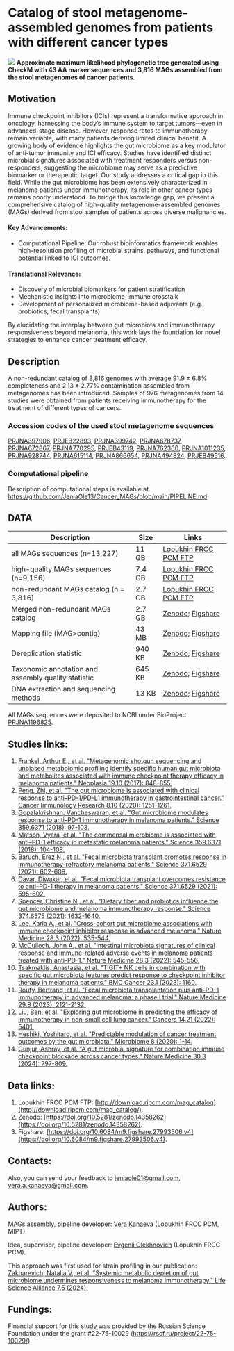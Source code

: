 # Catalog of stool metagenome-assembled genomes from patients with different cancer types

![](https://github.com/kanaevavera/Cancer_MAGs/blob/main/catalog_picture.png)
**Approximate maximum likelihood phylogenetic tree generated using CheckM with 43 AA marker sequences and 3,816 MAGs assembled from the stool metagenomes of cancer patients.**

## Motivation
Immune checkpoint inhibitors (ICIs) represent a transformative approach in oncology, harnessing the body’s immune system to target tumors—even in advanced-stage disease. However, response rates to immunotherapy remain variable, with many patients deriving limited clinical benefit. A growing body of evidence highlights the gut microbiome as a key modulator of anti-tumor immunity and ICI efficacy. Studies have identified distinct microbial signatures associated with treatment responders versus non-responders, suggesting the microbiome may serve as a predictive biomarker or therapeutic target. Our study addresses a critical gap in this field. While the gut microbiome has been extensively characterized in melanoma patients under immunotherapy, its role in other cancer types remains poorly understood. To bridge this knowledge gap, we present a comprehensive catalog of high-quality metagenome-assembled genomes (MAGs) derived from stool samples of patients across diverse malignancies.

#### Key Advancements:
- Computational Pipeline: Our robust bioinformatics framework enables high-resolution profiling of microbial strains, pathways, and functional potential linked to ICI outcomes.

#### Translational Relevance:

- Discovery of microbial biomarkers for patient stratification
- Mechanistic insights into microbiome-immune crosstalk
- Development of personalized microbiome-based adjuvants (e.g., probiotics, fecal transplants)

By elucidating the interplay between gut microbiota and immunotherapy responsiveness beyond melanoma, this work lays the foundation for novel strategies to enhance cancer treatment efficacy.

## Description
A non-redundant catalog of 3,816 genomes with average 91.9 ± 6.8% completeness and 2.13 ± 2.77% contamination assembled from metagenomes has been introduced. Samples of 976 metagenomes from 14 studies were obtained from patients receiving immunotherapy for the treatment of different types of cancers.

### Accession codes of the used stool metagenome sequences
[PRJNA397906](https://www.ncbi.nlm.nih.gov/bioproject/?term=PRJNA397906), [PRJEB22893](https://www.ncbi.nlm.nih.gov/bioproject/?term=PRJEB22893), [PRJNA399742](https://www.ncbi.nlm.nih.gov/bioproject/?term=PRJNA399742), [PRJNA678737](https://www.ncbi.nlm.nih.gov/bioproject/?term=PRJNA678737), [PRJNA672867](https://www.ncbi.nlm.nih.gov/bioproject/?term=PRJNA672867), [PRJNA770295](https://www.ncbi.nlm.nih.gov/bioproject/770295), [PRJEB43119](https://www.ncbi.nlm.nih.gov/bioproject/?term=PRJEB43119), [PRJNA762360](https://www.ncbi.nlm.nih.gov/bioproject/?term=PRJNA762360), [PRJNA1011235](https://www.ncbi.nlm.nih.gov/bioproject/?term=PRJNA1011235), [PRJNA928744](https://www.ncbi.nlm.nih.gov/bioproject/?term=PRJNA928744), [PRJNA615114](https://www.ncbi.nlm.nih.gov/bioproject/?term=PRJNA615114), [PRJNA866654](https://www.ncbi.nlm.nih.gov/bioproject/866654), [PRJNA494824](https://www.ncbi.nlm.nih.gov/bioproject/?term=PRJNA494824), [PRJEB49516](https://www.ncbi.nlm.nih.gov/bioproject/?term=PRJEB49516).

### Computational pipeline
Description of computational steps is available at https://github.com/JeniaOle13/Cancer_MAGs/blob/main/PIPELINE.md.

## DATA
|Description|Size|Links|
|---|---|---|
|all MAGs sequences (n=13,227)|11 GB|[Lopukhin FRCC PCM FTP](http://download.ripcm.com/mag_catalog/)|
|high-quality MAGs sequences (n=9,156)|7.4 GB|[Lopukhin FRCC PCM FTP](http://download.ripcm.com/mag_catalog/)|
|non-redundant MAGs catalog (n = 3,816)|2.7 GB|[Lopukhin FRCC PCM FTP](http://download.ripcm.com/mag_catalog/)|
|Merged non-redundant MAGs catalog|2.7 GB|[Zenodo](https://zenodo.org/records/14701025/files/dereplicated.tar.gz?download=1); [Figshare](https://figshare.com/ndownloader/files/51718619)|
|Mapping file (MAG>contig)|43 MB|[Zenodo](https://zenodo.org/records/14701025/files/mapping.tsv?download=1); [Figshare](https://figshare.com/ndownloader/files/51718547)|
|Dereplication statistic|940 KB|[Zenodo](https://zenodo.org/records/14358262/files/dereplication_stats.tsv?download=1); [Figshare](https://figshare.com/ndownloader/files/51079292)|
|Taxonomic annotation and assembly quality statistic|645 KB|[Zenodo](https://zenodo.org/records/14358262/files/statistics.tsv?download=1); [Figshare](https://figshare.com/ndownloader/files/51062807)|
|DNA extraction and sequencing methods|13 KB|[Zenodo](https://zenodo.org/records/14358262/files/methods.docx?download=1); [Figshare](https://figshare.com/ndownloader/files/51081881)|

All MAGs sequences were deposited to NCBI under BioProject [PRJNA1196825](https://www.ncbi.nlm.nih.gov/bioproject/1196825).

## Studies links:
1) [Frankel, Arthur E., et al. "Metagenomic shotgun sequencing and unbiased metabolomic profiling identify specific human gut microbiota and metabolites associated with immune checkpoint therapy efficacy in melanoma patients." Neoplasia 19.10 (2017): 848-855.](https://www.sciencedirect.com/science/article/pii/S1476558617302385)
2) [Peng, Zhi, et al. "The gut microbiome is associated with clinical response to anti–PD-1/PD-L1 immunotherapy in gastrointestinal cancer." Cancer Immunology Research 8.10 (2020): 1251-1261.](https://aacrjournals.org/cancerimmunolres/article/8/10/1251/466881/The-Gut-Microbiome-Is-Associated-with-Clinical)
3) [Gopalakrishnan, Vancheswaran, et al. "Gut microbiome modulates response to anti–PD-1 immunotherapy in melanoma patients." Science 359.6371 (2018): 97-103.](https://www.science.org/doi/10.1126/science.aan4236)
4) [Matson, Vyara, et al. "The commensal microbiome is associated with anti–PD-1 efficacy in metastatic melanoma patients." Science 359.6371 (2018): 104-108.](https://www.science.org/doi/10.1126/science.aao3290)
5) [Baruch, Erez N., et al. "Fecal microbiota transplant promotes response in immunotherapy-refractory melanoma patients." Science 371.6529 (2021): 602-609.](https://www.science.org/doi/10.1126/science.abb5920)
6) [Davar, Diwakar, et al. "Fecal microbiota transplant overcomes resistance to anti–PD-1 therapy in melanoma patients." Science 371.6529 (2021): 595-602.](https://www.science.org/doi/10.1126/science.abf3363)
7) [Spencer, Christine N., et al. "Dietary fiber and probiotics influence the gut microbiome and melanoma immunotherapy response." Science 374.6575 (2021): 1632-1640.](https://www.science.org/doi/10.1126/science.aaz7015?url_ver=Z39.88-2003&rfr_id=ori:rid:crossref.org&rfr_dat=cr_pub%20%200pubmed)
8) [Lee, Karla A., et al. "Cross-cohort gut microbiome associations with immune checkpoint inhibitor response in advanced melanoma." Nature Medicine 28.3 (2022): 535-544.](https://www.nature.com/articles/s41591-022-01695-5)
9) [McCulloch, John A., et al. "Intestinal microbiota signatures of clinical response and immune-related adverse events in melanoma patients treated with anti-PD-1." Nature Medicine 28.3 (2022): 545-556.](https://www.nature.com/articles/s41591-022-01698-2)
10) [Tsakmaklis, Anastasia, et al. "TIGIT+ NK cells in combination with specific gut microbiota features predict response to checkpoint inhibitor therapy in melanoma patients." BMC Cancer 23.1 (2023): 1160.](https://bmccancer.biomedcentral.com/articles/10.1186/s12885-023-11551-5)
11) [Routy, Bertrand, et al. "Fecal microbiota transplantation plus anti-PD-1 immunotherapy in advanced melanoma: a phase I trial." Nature Medicine 29.8 (2023): 2121-2132.](https://www.nature.com/articles/s41591-023-02453-x)
12) [Liu, Ben, et al. "Exploring gut microbiome in predicting the efficacy of immunotherapy in non-small cell lung cancer." Cancers 14.21 (2022): 5401.](https://www.mdpi.com/2072-6694/14/21/5401)
13) [Heshiki, Yoshitaro, et al. "Predictable modulation of cancer treatment outcomes by the gut microbiota." Microbiome 8 (2020): 1-14.](https://microbiomejournal.biomedcentral.com/articles/10.1186/s40168-020-00811-2)
14) [Gunjur, Ashray, et al. "A gut microbial signature for combination immune checkpoint blockade across cancer types." Nature Medicine 30.3 (2024): 797-809.](https://www.nature.com/articles/s41591-024-02823-z)

## Data links:
1) Lopukhin FRCC PCM FTP: [http://download.ripcm.com/mag_catalog](http://download.ripcm.com/mag_catalog/).
2) Zenodo: [https://doi.org/10.5281/zenodo.14358262](https://doi.org/10.5281/zenodo.14358262).
3) Figshare: [https://doi.org/10.6084/m9.figshare.27993506.v4](https://doi.org/10.6084/m9.figshare.27993506.v4).

## Contacts:
Also, you can send your feedback to jeniaole01@gmail.com, vera.a.kanaeva@gmail.com.

## Authors:
MAGs assembly, pipeline developer: [Vera Kanaeva](https://scholar.google.ru/citations?hl=ru&user=Ie7RMLAAAAAJ) (Lopukhin FRCC PCM, MIPT).

Idea, supervisor, pipeline developer: [Evgenii Olekhnovich](https://scholar.google.ru/citations?user=RA9ItlsAAAAJ&hl=ru) (Lopukhin FRCC PCM).

This approach was first used for strain profiling in our publication:
[Zakharevich, Natalia V., et al. "Systemic metabolic depletion of gut microbiome undermines responsiveness to melanoma immunotherapy." Life Science Alliance 7.5 (2024).](https://www.life-science-alliance.org/content/7/5/e202302480)

## Fundings:
Financial support for this study was provided by the Russian Science Foundation under the grant #22-75-10029 (https://rscf.ru/project/22-75-10029/).
